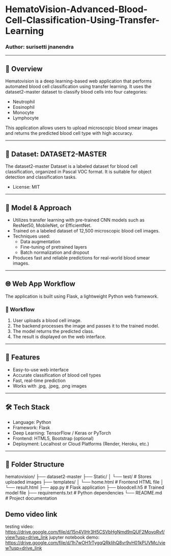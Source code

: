 # HematoVision-Advanced-Blood-Cell-Classification-Using-Transfer-Learning

### Author: surisetti jnanendra

---

## 🧬 Overview

Hematovision is a deep learning-based web application that performs automated blood cell classification using transfer learning. It uses the dataset2-master dataset to classify blood cells into four categories:

- Neutrophil  
- Eosinophil  
- Monocyte  
- Lymphocyte  

This application allows users to upload microscopic blood smear images and returns the predicted blood cell type with high accuracy.

---

## 📁 Dataset: DATASET2-MASTER

The dataset2-master Dataset is a labeled dataset for blood cell classification, organized in Pascal VOC format. It is suitable for object detection and classification tasks.

- License: MIT

---

## 🧠 Model & Approach

- Utilizes transfer learning with pre-trained CNN models such as ResNet50, MobileNet, or EfficientNet.
- Trained on a labeled dataset of 12,500 microscopic blood cell images.
- Techniques used:  
  - Data augmentation  
  - Fine-tuning of pretrained layers  
  - Batch normalization and dropout  
- Produces fast and reliable predictions for real-world blood smear images.

---

## 🌐 Web App Workflow

The application is built using Flask, a lightweight Python web framework.

### 🔁 Workflow

1. User uploads a blood cell image.
2. The backend processes the image and passes it to the trained model.
3. The model returns the predicted class.
4. The result is displayed on the web interface.

---

## 🚀 Features

- Easy-to-use web interface
- Accurate classification of blood cell types
- Fast, real-time prediction
- Works with .jpg, .jpeg, .png images

---

## 🛠️ Tech Stack

- Language: Python  
- Framework: Flask  
- Deep Learning: TensorFlow / Keras or PyTorch  
- Frontend: HTML5, Bootstrap (optional)  
- Deployment: Localhost or Cloud Platforms (Render, Heroku, etc.)

---

## 📂 Folder Structure

hematovision/
├── dataset2-master
├── Static/
│ └── test/ # Stores uploaded images
├── templates/
│ └── home.html # Frontend HTML file
│ └── result.html
├── app.py # Flask application
├── bloodcell.h5 # Trained model file
├── requirements.txt # Python dependencies
└── README.md # Project documentation

## Demo video link

testing video: https://drive.google.com/file/d/15n4VIHr3H5CSVbHgNmd9nQUF2MovoRvf/view?usp=drive_link
jupyter notebook demo: https://drive.google.com/file/d/1h7wOH1rTygqQRkIihQ8vr9vH01kPUVMc/view?usp=drive_link
